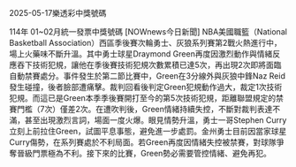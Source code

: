
2025-05-17樂透彩中獎號碼

                                
114年 01~02月統一發票中獎號碼
                             [NOWnews今日新聞] NBA美國職籃（National Basketball Association）西區季後賽次輪勇士、灰狼系列賽第2戰火熱進行中，場上火藥味不斷升溫。其中勇士球星Draymond Green再度因激烈動作與情緒反應吞下技術犯規，讓他在季後賽技術犯規次數累積已達5次，再出現2次即將面臨自動禁賽處分。事件發生於第二節比賽中，Green在3分線外與灰狼中鋒Naz Reid發生碰撞，後者臉部遭痛擊。裁判回看後判定Green犯規動作過大，裁定1次技術犯規。而這已是Green本季季後賽開打至今的第5次技術犯規，距離聯盟規定的禁賽門檻（7次）僅差2次。在遭吹判後，Green情緒持續失控，不斷對裁判表達不滿，甚至出現激烈言詞，場面一度火爆。眼見情勢升溫，勇士一哥Stephen Curry立刻上前拉住Green，試圖平息事態，避免進一步處罰。金州勇士目前因當家球星Curry傷勢，在系列賽處於不利局面。若Green再度因情緒失控被禁賽，對球隊爭奪晉級門票極為不利。接下來的比賽，Green勢必需要管控情緒、避免再犯。